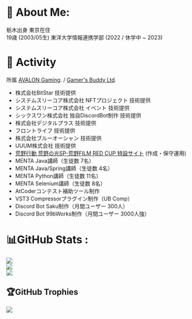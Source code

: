 # 💫 About Me:

栃木出身 東京在住  
19歳 (2003/05生) 東洋大学情報連携学部 (2022 / 休学中 ~ 2023)  

# 👏 Activity

所属 [AVALON Gaming](https://twitter.com/jpn_avalon). / [Gamer's Buddy Ltd](https://www.gamers-buddy.com).  
- 株式会社BitStar 技術提供
- システムスリーコア株式会社 NFTプロジェクト 技術提供  
- システムスリーコア株式会社 イベント 技術提供  
- シックスワン株式会社 独自DiscordBot制作 技術提供  
- 株式会社デジタルプラス 技術提供  
- フロントライフ 技術提供  
- 株式会社ブルーオーシャン 技術提供  
- UUUM株式会社 技術提供
- [荒野行動 荒野の光SP-荒野FILM RED CUP 特設サイト](https://twitter.com/GAME_KNIVES_OUT/status/1545245788212563968?s=20&t=oh_Bso226xUOikVWpuLvQw) (作成・保守運用)  
- MENTA Java講師（生徒数 7名）  
- MENTA Java/Spring講師（生徒数 4名）  
- MENTA Python講師（生徒数 11名）  
- MENTA Selenium講師（生徒数 8名）  
- AtCoderコンテスト補助ツール制作  
- VST3 Compressorプラグイン制作（UB Comp）  
- Discord Bot Saku制作（月間ユーザー 300人）  
- Discord Bot 99bWorks制作（月間ユーザー 3000人強）  


# 📊GitHub Stats :
![](https://github-readme-stats.vercel.app/api?username=xrozl&theme=dark&hide_border=false&include_all_commits=true&count_private=false)<br/>
![](https://github-readme-streak-stats.herokuapp.com/?user=xrozl&theme=dark&hide_border=false)<br/>
![](https://github-readme-stats.vercel.app/api/top-langs/?username=xrozl&theme=dark&hide_border=false&include_all_commits=true&count_private=true)

## 🏆GitHub Trophies
![](https://github-profile-trophy.vercel.app/?username=xrozl&theme=discord&no-frame=false&no-bg=false&margin-w=4)
